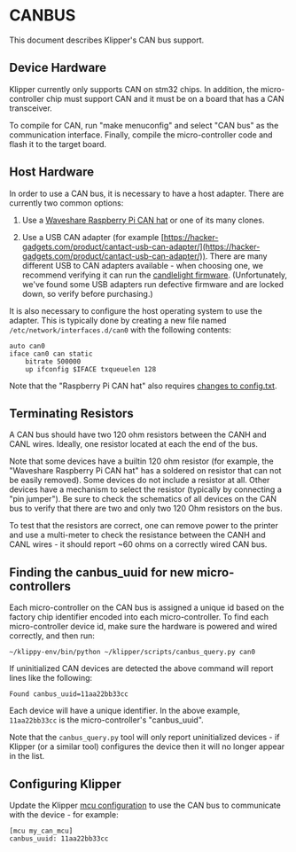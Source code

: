 # CANBUS

This document describes Klipper's CAN bus support.

## Device Hardware

Klipper currently only supports CAN on stm32 chips. In addition, the
micro-controller chip must support CAN and it must be on a board that has a CAN
transceiver.

To compile for CAN, run "make menuconfig" and select "CAN bus" as the
communication interface. Finally, compile the micro-controller code and flash it
to the target board.

## Host Hardware

In order to use a CAN bus, it is necessary to have a host adapter. There are
currently two common options:

1. Use a
   [Waveshare Raspberry Pi CAN hat](https://www.waveshare.com/rs485-can-hat.htm)
   or one of its many clones.

2. Use a USB CAN adapter (for example
   [https://hacker-gadgets.com/product/cantact-usb-can-adapter/](https://hacker-gadgets.com/product/cantact-usb-can-adapter/)).
   There are many different USB to CAN adapters available - when choosing one,
   we recommend verifying it can run the
   [candlelight firmware](https://github.com/candle-usb/candleLight_fw).
   (Unfortunately, we've found some USB adapters run defective firmware and are
   locked down, so verify before purchasing.)

It is also necessary to configure the host operating system to use the adapter.
This is typically done by creating a new file named
`/etc/network/interfaces.d/can0` with the following contents:

```
auto can0
iface can0 can static
    bitrate 500000
    up ifconfig $IFACE txqueuelen 128
```

Note that the "Raspberry Pi CAN hat" also requires
[changes to config.txt](https://www.waveshare.com/wiki/RS485_CAN_HAT).

## Terminating Resistors

A CAN bus should have two 120 ohm resistors between the CANH and CANL wires.
Ideally, one resistor located at each the end of the bus.

Note that some devices have a builtin 120 ohm resistor (for example, the
"Waveshare Raspberry Pi CAN hat" has a soldered on resistor that can not be
easily removed). Some devices do not include a resistor at all. Other devices
have a mechanism to select the resistor (typically by connecting a "pin
jumper"). Be sure to check the schematics of all devices on the CAN bus to
verify that there are two and only two 120 Ohm resistors on the bus.

To test that the resistors are correct, one can remove power to the printer and
use a multi-meter to check the resistance between the CANH and CANL wires - it
should report ~60 ohms on a correctly wired CAN bus.

## Finding the canbus_uuid for new micro-controllers

Each micro-controller on the CAN bus is assigned a unique id based on the
factory chip identifier encoded into each micro-controller. To find each
micro-controller device id, make sure the hardware is powered and wired
correctly, and then run:

```
~/klippy-env/bin/python ~/klipper/scripts/canbus_query.py can0
```

If uninitialized CAN devices are detected the above command will report lines
like the following:

```
Found canbus_uuid=11aa22bb33cc
```

Each device will have a unique identifier. In the above example, `11aa22bb33cc`
is the micro-controller's "canbus_uuid".

Note that the `canbus_query.py` tool will only report uninitialized devices - if
Klipper (or a similar tool) configures the device then it will no longer appear
in the list.

## Configuring Klipper

Update the Klipper [mcu configuration](Config_Reference.md#mcu) to use the CAN
bus to communicate with the device - for example:

```
[mcu my_can_mcu]
canbus_uuid: 11aa22bb33cc
```
